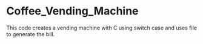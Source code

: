 # Coffee_Vending_Machine
This code creates a vending machine with C using switch case and uses file to generate the bill. 

